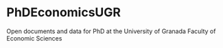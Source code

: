 # PhDEconomicsUGR
Open documents and data for PhD at the University of Granada Faculty of Economic Sciences

